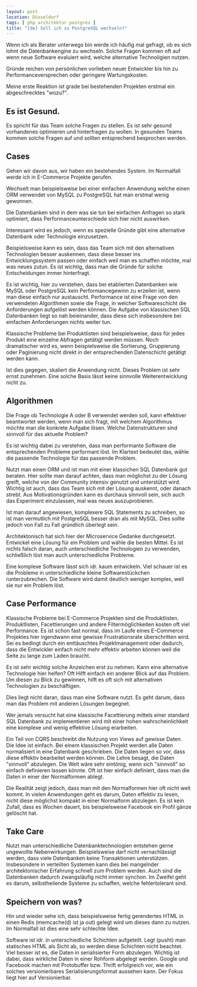 ```yaml
---
layout: post
location: Düsseldorf
tags: [ php architektur postgres ]
title: "[de] Soll ich zu PostgreSQL wechseln?"
---
```


Wenn ich als Berater unterwegs bin werde ich häufig mal gefragt, ob es sich lohnt die Datenbankengine zu wechseln.
Solche Fragen kommen oft auf wenn neue Software evaluiert wird, welche alternative Technoligien nutzen.

Gründe reichen von persönlichen vorlieben neuer Entwickler bis hin zu Performanceversprechen oder
geringere Wartungskosten.

Meine erste Reaktion ist grade bei bestehenden Projekten erstmal ein abgeschrecktes "wozu?".

## Es ist Gesund.
Es spricht für das Team solche Fragen zu stellen. Es ist sehr gesund vorhandenes
optimieren und hinterfragen zu wollen. In gesunden Teams kommen solche Fragen auf und sollten entsprechend besprochen werden.

## Cases
Gehen wir davon aus, wir haben ein bestehendes System.
Im Normalfall werde ich in E-Commerce Projekte gerufen.

Wechselt man beispielsweise bei einer einfachen Anwendung welche einen ORM verwendet von MySQL
zu PostgreSQL hat man erstmal wenig gewonnen.

Die Datenbanken sind in dem was sie tun bei einfachen Anfragen so stark optimiert,
dass Performanceunterschiede sich hier nicht auswirken.

Interessant wird es jedoch, wenn es spezielle Gründe gibt eine alternative Datenbank oder
Technologie einzusetzen.

Beispielsweise kann es sein, dass das Team sich mit den alternativen Technologien besser auskennen,
dass diese besser ins Entwicklungssystem passen oder einfach weil man es schaffen möchte,
mal was neues zutun. Es ist wichtig, dass man die Gründe für solche Entscheidungen immer hinterfragt.

Es ist wichtig, hier zu verstehen, dass bei etablierten Datenbanken wie MySQL oder PostgreSQL
kein Performancegewinn zu erzeilen ist, wenn man diese einfach nur austauscht.
Performance ist eine Frage von den verwendeten Algorithmen sowie die Frage, in welcher Softwareschicht
die Anforderungen aufgelöst werden können. Die Aufgabe von klassischen SQL Datenbanken liegt so nah
beieinander, dass diese sich insbesondere bei einfachen Anforderungen nichts weiter tun.

Klassische Probleme bei Produktlisten sind beispielsweise, dass für jedes Produkt eine einzelne Abfragen
getätigt werden müssen. Noch dramatischer wird es, wenn beispielsweise die Sortierung, Gruppierung oder Paginierung
nicht direkt in der entsprechenden Datenschicht getätigt werden kann.

Ist dies gegegen, skaliert die Anwendung nicht. Dieses Problem ist sehr ernst zunehmen.
Eine solche Basis lässt keine sinnvolle Weiterentwicklung nicht zu.


## Algorithmen
Die Frage ob Technologie A oder B verwendet werden soll, kann effektiver beantwortet werden, wenn man sich fragt,
mit welchem Algorithmus möchte man die konkrete Aufgabe lösen. Welche Datenstrukturen sind sinnvoll für das aktuelle Problem?

Es ist wichtig dabei zu verstehen, dass man performante Software die entsprechenden Probleme performant löst.
Im Klartext bedeutet das, wähle die passende Technologie für das passende Problem.

Nutzt man einen ORM und ist man mit einer klassichen SQL Datenbank gut beraten.
Hier sollte man darauf achten, dass man möglichst zu der Lösung greift, welche von der Community intensiv genutzt und unterstützt wird.
Wichtig ist auch, dass das Team sich mit der Lösung auskennt, oder danach strebt. Aus Motivationsgründen kann es durchaus
sinnvoll sein, sich auch das Experiment einzulassen, mal was neues auszuprobieren.

Ist man darauf angewiesen, komplexere SQL Statements zu schreiben, so ist man vermutlich mit PostgreSQL besser dran als mit MySQL.
Dies sollte jedoch von Fall zu Fall gründlich überlegt sein.

Architektonisch hat sich hier der Microservice Gedanke durchgesetzt. Entwickel eine Lösung für ein Problem und wähle die besten Mittel.
Es ist nichts falsch daran, auch unterschiedliche Technologien zu verwenden, schließlich löst man auch unterschiedliche Probleme.

Eine komplexe Software lässt sich idr. kaum entwickeln. Viel schauer ist es die Probleme in unterschiedliche kleine Softwarestückchen runterzubrechen.
Die Software wird damit deutlich weniger komplex, weil sie nur ein Problem löst.


## Case Performance
Klassische Probleme bei E-Commerce Projekten sind die Produktlisten.
Produktlisten, Facettierungen und andere Filtermöglichkeiten kosten oft viel Performance.
Es ist schon fast normal, dass im Laufe eines E-Commerce Projektes hier irgendwann eine
gewisse Frustrationsrate überschritten wird. Sei es bedingt durch ein enttäuschtes Projektmanagement
oder dadurch, dass die Entwickler einfach nicht mehr effektiv arbeiten können weil die Seite zu lange zum Laden braucht.

Es ist sehr wichtig solche Anzeichen erst zu nehmen.
Kann eine alternative Technologie hier helfen? Oft Hilft einfach ein anderer Blick auf das Problem.
Um diesen zu Blick zu gewinnen, hilft es oft sich mit alternativen Technologien zu beschäftigen.

Dies liegt nicht daran, dass man eine Software nutzt. Es geht darum, dass man das Problem mit anderen Lösungen begegnet.

Wer jemals versucht hat eine klassische Facettierung mittels einer standard SQL Datenbank zu implementieren wird
mit einer hohen wahrscheinlichkeit eine komplexe und wenig effektive Lösung erarbeiten.

Ein Teil von CQRS beschreibt die Nutzung von Views auf gewisse Daten. Die Idee ist einfach.
Bei einem klassischen Projekt werden alle Daten normalisiert in eine Datenbank geschrieben.
Die Daten liegen so vor, dass diese effektiv bearbeitet werden können. Die Lehre besagt, die Daten "sinnvoll" abzulegen.
Die Welt wäre sehr eintönig, wenn sich "sinnvoll" so einfach definieren lassen könnte. Oft ist hier einfach definiert, dass man die Daten
in einer der Normalformen ablegt.

Die Realität zeigt jedoch, dass man mit den Normalformen hier oft nicht weit kommt. In vielen Anwendungen geht es darum, Daten effektiv zu lesen,
nicht diese möglichst kompakt in einer Normalform abzulegen.
Es ist kein Zufall, dass es Wochen dauert, bis beispielsweise Facebook ein Profil gänze gelöscht hat.


## Take Care
Nutzt man unterschiedliche Datenbanktechnologien entstehen gerne ungewollte Nebenwirkungen.
Beispielsweise darf nicht vernachlässigt werden, dass viele Datenbanken keine Transaktionen unterstützen. Insbesondere in verteilten
Systemen kann dies bei mangelnder architektonischer Erfahrung schnell zum Problem werden.
Auch sind die Datenbanken dadurch zwangsläufig nicht immer synchon.
Im Zweifel geht es darum, selbstheilende Systeme zu schaffen, welche fehlertolerant sind.

## Speichern von was?
Hin und wieder sehe ich, dass beispielsweise fertig gerendertes HTML in einen Redis (memcache(d) ist ja out) gelegt wird um dieses dann zu nutzen.
Im Normalfall ist dies eine sehr schlechte Idee.

Software ist idr. in unterschiedliche Schichten aufgeteilt. Legt (pusht) man statisches HTML als Sicht ab, so werden diese Schichten nicht beachtet.
Viel besser ist es, die Daten in serialisierter Form abzulegen. Wichtig ist dabei, dass wirkliche Daten in einer Rohform abgelegt werden.
Google und Facebook machen mit Protobuffer bzw. Thrift erfolgreich vor, wie ein solches versionierbares Serialisierungsformat aussehen kann.
Der Fokus liegt hier auf Versionierbar.


